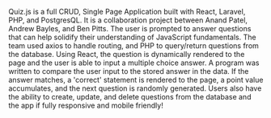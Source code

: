 Quiz.js is a full CRUD, Single Page Application built with React, Laravel, PHP, and PostgresQL. It is a collaboration project between Anand Patel, Andrew Bayles, and Ben Pitts. The user is prompted to answer questions that can help solidify their understanding of JavaScript fundamentals. The team used axios to handle routing, and PHP to query/return questions from the database. Using React, the question is dynamically rendered to the page and the user is able to input a multiple choice answer. A program was written to compare the user input to the stored answer in the data. If the answer matches, a 'correct' statement is rendered to the page, a point value accumulates, and the next question is randomly generated. Users also have the ability to create, update, and delete questions from the database and the app if fully responsive and mobile friendly!
